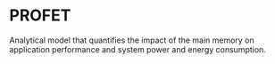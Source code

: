 # PROFET
Analytical model that quantifies the impact of the main memory on application performance and system power and energy consumption.
